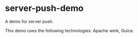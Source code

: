server-push-demo
================

A demo for server push. 

This demo uses the following technologies: Apache wink, Guice.
